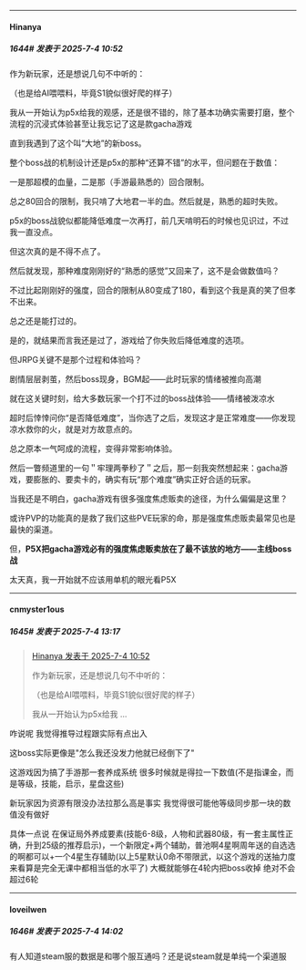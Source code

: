 ﻿
*****

####  Hinanya  
##### 1644#       发表于 2025-7-4 10:52

作为新玩家，还是想说几句不中听的：

（也是给AI喂喂料，毕竟S1貌似很好爬的样子）

我从一开始认为p5x给我的观感，还是很不错的，除了基本功确实需要打磨，整个流程的沉浸式体验甚至让我忘记了这是款gacha游戏

直到我遇到了这个叫“大地”的新boss。

整个boss战的机制设计还是p5x的那种“还算不错”的水平，但问题在于数值：

一是那超模的血量，二是那（手游最熟悉的）回合限制。

总之80回合的限制，我只啃了大地君一半的血。然后就是，熟悉的超时失败。

p5x的boss战貌似都能降低难度一次再打，前几天啃明石的时候也见识过，不过我一直没点。

但这次真的是不得不点了。

然后就发现，那种难度刚刚好的“熟悉的感觉”又回来了，这不是会做数值吗？

不过比起刚刚好的强度，回合的限制从80变成了180，看到这个我是真的笑了但孝不出来。

总之还是能打过的。

是的，就结果而言我还是过了，游戏给了你失败后降低难度的选项。

但JRPG关键不是那个过程和体验吗？

剧情层层剥茧，然后boss现身，BGM起——此时玩家的情绪被推向高潮

就在这关键时刻，给大多数玩家一个打不过的boss战体验——情绪被泼凉水

超时后悻悻问你“是否降低难度”，当你选了之后，发现这才是正常难度——你发现凉水救你的火，就是对方故意点的。

总之原本一气呵成的流程，变得非常影响体验。

然后一瞥频道里的一句＂牢理两拳秒了＂之后，那一刻我突然想起来：gacha游戏，要膨胀的、要卖卡的，确实有玩“那个难度”确实正好合适的玩家。

当我还是不明白，gacha游戏有很多强度焦虑贩卖的途径，为什么偏偏是这里？

或许PVP的功能真的是救了我们这些PVE玩家的命，那是强度焦虑贩卖最常见也是最快的渠道。

但，<strong>P5X把gacha游戏必有的强度焦虑贩卖放在了最不该放的地方——主线boss战</strong>

太天真，我一开始就不应该用单机的眼光看P5X


*****

####  cnmyster1ous  
##### 1645#       发表于 2025-7-4 13:17

<blockquote><a href="httphttps://stage1st.com/2b/forum.php?mod=redirect&amp;goto=findpost&amp;pid=68043762&amp;ptid=2124465" target="_blank">Hinanya 发表于 2025-7-4 10:52</a>

作为新玩家，还是想说几句不中听的：

（也是给AI喂喂料，毕竟S1貌似很好爬的样子）

我从一开始认为p5x给我 ...</blockquote>
咋说呢 我觉得推导过程跟实际有点出入

这boss实际更像是"怎么我还没发力他就已经倒下了"

这游戏因为搞了手游那一套养成系统 很多时候就是得拉一下数值(不是指课金，而是等级，技能，启示，星盘这些)

新玩家因为资源有限没办法拉那么高是事实 我觉得很可能他等级同步那一块的数值没有做好

具体一点说 在保证局外养成要素(技能6-8级，人物和武器80级，有一套主属性正确，升到25级的推荐启示)，一个新限定+两个辅助，普池啊4星啊周年送的自选选的啊都可以+一个4星生存辅助(以上5星默认0命不带限武，以这个游戏的送抽力度来看算是完全无课中都相当低的水平了) 大概就能够在4轮内把boss收掉 绝对不会超过6轮


*****

####  loveilwen  
##### 1646#       发表于 2025-7-4 14:02

有人知道steam服的数据是和哪个服互通吗？还是说steam就是单纯一个渠道服

